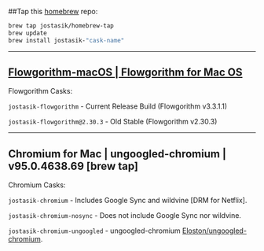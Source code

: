 ##Tap this [homebrew](brew.sh) repo:

```bash
brew tap jostasik/homebrew-tap
brew update
brew install jostasik-"cask-name"
```
---

## [Flowgorithm-macOS | Flowgorithm for Mac OS](https://www.github.com/jostasik/Flowgorithm-macOS)

Flowgorithm Casks:

`jostasik-flowgorithm` - Current Release Build (Flowgorithm v3.3.1.1)

`jostasik-flowgorithm@2.30.3` - Old Stable (Flowgorithm v2.30.3)

---

## Chromium for Mac | ungoogled-chromium | v95.0.4638.69 [brew tap]

Chromium Casks:

`jostasik-chromium` - Includes Google Sync and wildvine [DRM for Netflix].

`jostasik-chromium-nosync` - Does not include Google Sync nor wildvine.

`jostasik-chromium-ungoogled` - ungoogled-chromium [Eloston/ungoogled-chromium](https://github.com/cpbotha/homebrew-marmaduke-chromium).
